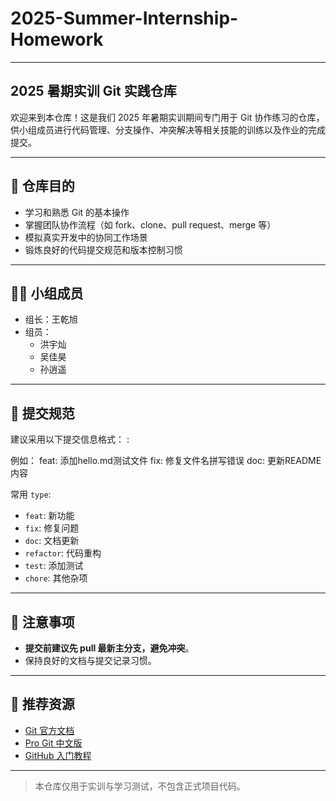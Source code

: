 # 2025-Summer-Internship-Homework
--- 
## 2025 暑期实训 Git 实践仓库

欢迎来到本仓库！这是我们 2025 年暑期实训期间专门用于 Git 协作练习的仓库，供小组成员进行代码管理、分支操作、冲突解决等相关技能的训练以及作业的完成提交。

---

## 🧾 仓库目的

- 学习和熟悉 Git 的基本操作
- 掌握团队协作流程（如 fork、clone、pull request、merge 等）
- 模拟真实开发中的协同工作场景
- 锻炼良好的代码提交规范和版本控制习惯

---

## 🧑‍💻 小组成员

- 组长：王乾旭
- 组员：
  - 洪宇灿
  - 吴佳昊
  - 孙逍遥

---

## 📝 提交规范

建议采用以下提交信息格式：
<type>: <message>

例如：
feat: 添加hello.md测试文件
fix: 修复文件名拼写错误
doc: 更新README内容


常用 `type`:
- `feat`: 新功能
- `fix`: 修复问题
- `doc`: 文档更新
- `refactor`: 代码重构
- `test`: 添加测试
- `chore`: 其他杂项

---

## 📌 注意事项

- **提交前建议先 pull 最新主分支，避免冲突**。
- 保持良好的文档与提交记录习惯。

---

## 🔗 推荐资源

- [Git 官方文档](https://git-scm.com/doc)
- [Pro Git 中文版](https://git-scm.com/book/zh/v2)
- [GitHub 入门教程](https://docs.github.com/zh)

---

> 本仓库仅用于实训与学习测试，不包含正式项目代码。



